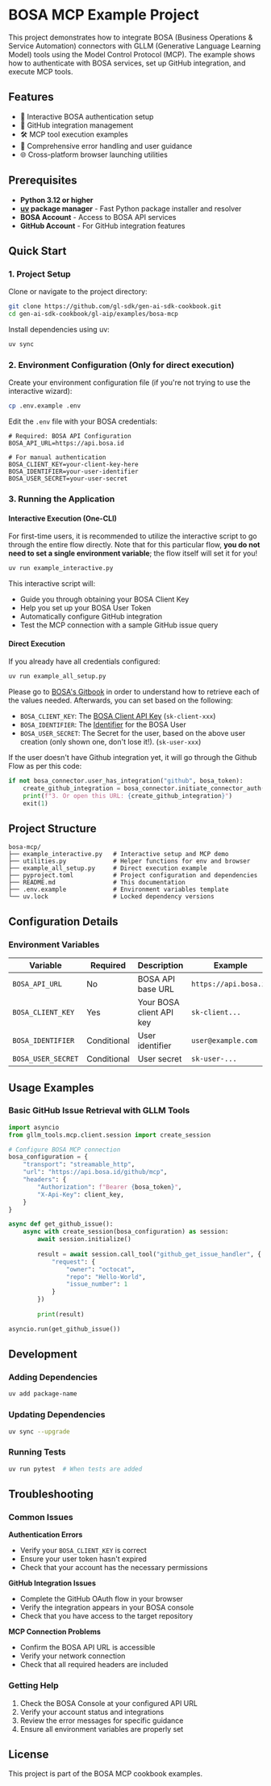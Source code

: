 # BOSA MCP Example Project

This project demonstrates how to integrate BOSA (Business Operations & Service Automation) connectors with GLLM (Generative Language Learning Model) tools using the Model Control Protocol (MCP). The example shows how to authenticate with BOSA services, set up GitHub integration, and execute MCP tools.

## Features

- 🔐 Interactive BOSA authentication setup
- 🔗 GitHub integration management
- 🛠️ MCP tool execution examples
- 📝 Comprehensive error handling and user guidance
- 🌐 Cross-platform browser launching utilities

## Prerequisites

- **Python 3.12 or higher**
- **[uv](https://github.com/astral-sh/uv) package manager** - Fast Python package installer and resolver
- **BOSA Account** - Access to BOSA API services
- **GitHub Account** - For GitHub integration features

## Quick Start

### 1. Project Setup

Clone or navigate to the project directory:
```bash
git clone https://github.com/gl-sdk/gen-ai-sdk-cookbook.git
cd gen-ai-sdk-cookbook/gl-aip/examples/bosa-mcp
```

Install dependencies using uv:
```bash
uv sync
```

### 2. Environment Configuration (Only for direct execution)

Create your environment configuration file (if you're not trying to use the interactive wizard):
```bash
cp .env.example .env
```

Edit the `.env` file with your BOSA credentials:
```env
# Required: BOSA API Configuration
BOSA_API_URL=https://api.bosa.id

# For manual authentication
BOSA_CLIENT_KEY=your-client-key-here
BOSA_IDENTIFIER=your-user-identifier
BOSA_USER_SECRET=your-user-secret
```

### 3. Running the Application

#### Interactive Execution (One-CLI)
For first-time users, it is recommended to utilize the interactive script to go through the
entire flow directly. Note that for this particular flow, **you do not need to set a single environment variable**;
the flow itself will set it for you!
```bash
uv run example_interactive.py
```

This interactive script will:
- Guide you through obtaining your BOSA Client Key
- Help you set up your BOSA User Token
- Automatically configure GitHub integration
- Test the MCP connection with a sample GitHub issue query

#### Direct Execution
If you already have all credentials configured:
```bash
uv run example_all_setup.py
```

Please go to [BOSA's Gitbook](https://gl-docs.gitbook.io/bosa/bosa-platform/bosa-connector/credentials) in order to understand
how to retrieve each of the values needed.
Afterwards, you can set based on the following:
- `BOSA_CLIENT_KEY`: The [BOSA Client API Key](https://gl-docs.gitbook.io/bosa/bosa-platform/bosa-connector/credentials#bosa-client-api-key) (`sk-client-xxx`)
- `BOSA_IDENTIFIER`: The [Identifier](https://gl-docs.gitbook.io/bosa/bosa-platform/bosa-connector/credentials#bosa-user) for the BOSA User
- `BOSA_USER_SECRET`: The Secret for the user, based on the above user creation (only shown one, don't lose it!). (`sk-user-xxx`)

If the user doesn't have Github integration yet, it will go through the Github Flow as per this code:
```py
if not bosa_connector.user_has_integration("github", bosa_token):
    create_github_integration = bosa_connector.initiate_connector_auth("github", bosa_token, "http://localhost:8000")
    print(f"3. Or open this URL: {create_github_integration}")
    exit(1)
```

## Project Structure

```
bosa-mcp/
├── example_interactive.py   # Interactive setup and MCP demo
├── utilities.py             # Helper functions for env and browser
├── example_all_setup.py     # Direct execution example
├── pyproject.toml           # Project configuration and dependencies
├── README.md                # This documentation
├── .env.example             # Environment variables template
└── uv.lock                  # Locked dependency versions
```

## Configuration Details

### Environment Variables

| Variable | Required | Description | Example |
|----------|----------|-------------|---------|
| `BOSA_API_URL` | No | BOSA API base URL | `https://api.bosa.id` |
| `BOSA_CLIENT_KEY` | Yes | Your BOSA client API key | `sk-client...` |
| `BOSA_IDENTIFIER` | Conditional | User identifier | `user@example.com` |
| `BOSA_USER_SECRET` | Conditional | User secret | `sk-user-...` |

## Usage Examples

### Basic GitHub Issue Retrieval with GLLM Tools

```python
import asyncio
from gllm_tools.mcp.client.session import create_session

# Configure BOSA MCP connection
bosa_configuration = {
    "transport": "streamable_http",
    "url": "https://api.bosa.id/github/mcp",
    "headers": {
        "Authorization": f"Bearer {bosa_token}",
        "X-Api-Key": client_key,
    }
}

async def get_github_issue():
    async with create_session(bosa_configuration) as session:
        await session.initialize()
        
        result = await session.call_tool("github_get_issue_handler", {
            "request": {
                "owner": "octocat",
                "repo": "Hello-World",
                "issue_number": 1
            }
        })
        
        print(result)

asyncio.run(get_github_issue())
```

## Development

### Adding Dependencies
```bash
uv add package-name
```

### Updating Dependencies
```bash
uv sync --upgrade
```

### Running Tests
```bash
uv run pytest  # When tests are added
```

## Troubleshooting

### Common Issues

**Authentication Errors**
- Verify your `BOSA_CLIENT_KEY` is correct
- Ensure your user token hasn't expired
- Check that your account has the necessary permissions

**GitHub Integration Issues**
- Complete the GitHub OAuth flow in your browser
- Verify the integration appears in your BOSA console
- Check that you have access to the target repository

**MCP Connection Problems**
- Confirm the BOSA API URL is accessible
- Verify your network connection
- Check that all required headers are included

### Getting Help

1. Check the BOSA Console at your configured API URL
2. Verify your account status and integrations
3. Review the error messages for specific guidance
4. Ensure all environment variables are properly set

## License

This project is part of the BOSA MCP cookbook examples.

